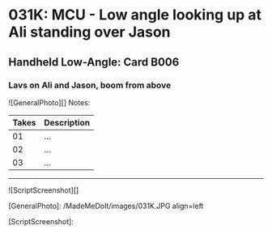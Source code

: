 # 031K: MCU - Low angle looking up at Ali standing over Jason

## Handheld Low-Angle: Card B006

### Lavs on Ali and Jason, boom from above

![GeneralPhoto][]
Notes: 

| Takes | Description |
|:---|:----|
| 01 | ... |
| 02 | ... |
| 03 | ... |

----

![ScriptScreenshot][]


[GeneralPhoto]:  /MadeMeDoIt/images/031K.JPG align=left

[ScriptScreenshot]: 